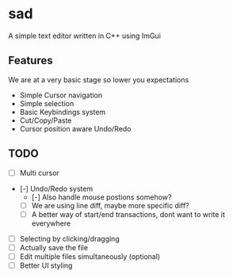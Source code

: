# sad

A simple text editor written in C++ using ImGui

## Features
We are at a very basic stage so lower you expectations
- Simple Cursor navigation
- Simple selection
- Basic Keybindings system
- Cut/Copy/Paste
- Cursor position aware Undo/Redo

## TODO
- [ ] Multi cursor
- [-] Undo/Redo system
  - [-] Also handle mouse postions somehow?
  - [ ] We are using line diff, maybe more specific diff?
  - [ ] A better way of start/end transactions, dont want to write it everywhere
- [ ] Selecting by clicking/dragging
- [ ] Actually save the file
- [ ] Edit multiple files simultaneously (optional)
- [ ] Better UI styling